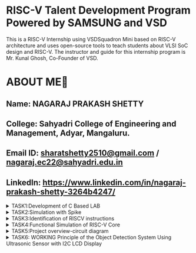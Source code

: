 # RISC-V Talent Development Program Powered by SAMSUNG and VSD
This is a RISC-V Internship using VSDSquadron Mini based  on RISC-V architecture and uses open-source tools to teach students about VLSI SoC design and RISC-V. The instructor and guide for this internship program is Mr. Kunal Ghosh, Co-Founder of VSD.

# ABOUT ME🚀
Name: NAGARAJ PRAKASH SHETTY
-
College: Sahyadri College of Engineering and Management, Adyar, Mangaluru.
-
Email ID: sharatshetty2510@gmail.com / nagaraj.ec22@sahyadri.edu.in
-
LinkedIn: https://www.linkedin.com/in/nagaraj-prakash-shetty-3264b4247/
-
<details>
<summary>TASK1:Development of C Based LAB</summary>
<img 
src="https://github.com/user-attachments/assets/dea48677-2dc9-480e-a22c-50e92683ba22" alt="Task Icon"/>
  <img
src="https://github.com/user-attachments/assets/96216554-d5e8-486f-a3db-1f23befaa070" alt="Task Icon"/>
<img
src="https://github.com/user-attachments/assets/d771f6dd-07e0-4f3a-bb16-5980613bccaa" alt="Task Icon"/>
<img
src="https://github.com/user-attachments/assets/fef6562c-a3a0-4055-948d-2adb860c053e" alt="Task Icon"/>
  <img
src="https://github.com/user-attachments/assets/2355abed-78e1-44e9-ba6d-f14899c60142" alt="Task Icon"/>
  <img
src="https://github.com/user-attachments/assets/0b18ba5d-c4c7-4be9-97a9-cc67e913bcab" alt="Task Icon"/>
</details>
<details>
<summary>TASK2:Simulation with Spike</summary>
<img width="959" alt="Image" src="https://github.com/user-attachments/assets/674b87c3-8b8f-496c-9503-153806811360" alt="Task Icon"/>
<img width="959" alt="Image" src="https://github.com/user-attachments/assets/b276fe30-0f9b-4d93-b41f-aa8207b0adfe" alt="Task Icon"/>
</details>

<details>
<summary>TASK3:Identification of RISCV instructions</summary>
<img width="959" alt="Image" src="https://github.com/user-attachments/assets/c5fd70c3-389d-49f2-834d-a5a0b0ea567d" />
<img width="959" alt="Image" src="https://github.com/user-attachments/assets/f1525077-2f06-452c-ab06-1092f773109a" />
<img width="959" alt="Image" src="https://github.com/user-attachments/assets/ce7c349d-6ccb-4fa3-80be-6aff3ae78c5e" />
<summary>1. addi sp, sp, -32</summary>

Opcode(ADDI): 0010011  
Immediate: -32 = 11111111111111100000 (12 bits)  
Registers: sp(rd) = 00010, sp(rs1) = 00010  

| imm[11:0]       | rs1    | funct3 | rd    | opcode  |
|------------------|--------|--------|-------|---------|
| 111111100000     | 00010  | 000    | 00010 | 0010011 |

---
<summary>2. sd ra, 24(sp)</summary>

Opcode(SD): 0100111  
Immediate: 24 (split into two parts: imm[11:5] and imm[4:0])  
Registers: rs1 = sp = 00010, rs2 = ra = 00001  

| imm[11:5] | rs2   | rs1   | funct3 | imm[4:0] | opcode  |
|-----------|-------|-------|--------|----------|---------|
| 0000000   | 00001 | 00010  | 011    | 11000    | 0100111 |

---

<summary>3. jal ra, 10448</summary>

Opcode(JAL): 1101111  
Immediate: 10448  
Register (rd): ra = 00001  

| imm[20] | imm[10:1] | imm[11] | imm[19:12] | rd    | opcode  |
|---------|-----------|---------|------------|-------|---------|
|   0    | 0010100000 |    0    | 10100000   | 00001 | 1101111 |

---

<summary>4. ld ra, 24(sp)</summary>

Opcode(LD): 0000011  
Immediate: 24  
Registers: rd = ra = 00001, rs1 = sp = 00010  

| imm[11:0]      | rs1   | funct3 | rd    | opcode  |
|-----------------|-------|--------|-------|---------|
| 000000011000    | 00010 | 011    | 00001 | 0000011 |

---

<summary>5. lw a1, 8(sp)</summary>

Opcode(LW): 0000011  
Immediate: 8  
Registers: rd = a1 = 01011, rs1 = sp = 00010  

| imm[11:0]      | rs1   | funct3 | rd    | opcode  |
|-----------------|-------|--------|-------|---------|
| 000000001000    | 00010 | 010    | 01011 | 0000011 |

---

<summary>6. li a0, 0</summary>

Opcode(ADDI): 0010011  
Immediate: 0  
Registers: rd = a0 = 01010, rs1 = x0 = 00000  

| imm[11:0]     | rs1   | funct3 | rd    | opcode  |
|---------------|-------|--------|-------|---------|
| 000000000000  | 00000 | 000    | 01010 | 0010011 |

---

<summary>7. jalr x0, 0(ra)</summary>

| imm[11:0]     | rs1   | funct3 | rd    | opcode  |
|---------------|-------|--------|-------|---------|
| 000000000000  | 00001 | 000    | 00000 | 1100111 |

---

<summary>8. addi a0, a0, -920</summary>

Opcode(ADDI): 0010011  
Registers: rd = a0 = 01010, rs1 = a0 = 01010  
Immediate: -920 = 110001101000 (sign-extended 12-bit value)  

| imm[11:0]     | rs1   | funct3 | rd    | opcode  |
|---------------|-------|--------|-------|---------|
| 110001101000  | 01010 | 000    | 01010 | 0010011 |

---

<summary>9. sd s0, 16(sp)</summary>

Opcode(SD): 0100111  
Registers: rs1 = sp = 00010, rs2 = s0 = 01000  
Immediate: 16 (split into imm[11:5] and imm[4:0])  
imm[11:5] = 0000000, imm[4:0] = 10000  

| imm[11:5]     | rs2   | rs1   | funct3 | imm[4:0] | opcode  |
|---------------|-------|-------|--------|----------|---------|
| 0000001       | 01000 | 00010 | 011    | 10000    | 0100111 |

---

<summary>10. lw a5, 12(sp)</summary>

Opcode(LW): 0000011  
Registers: rd = a5 = 01000, rs1 = sp = 00010  
Immediate: 12 = 000000001100  

| imm[11:0]     | rs1   | funct3 | rd    | opcode  |
|---------------|-------|--------|-------|---------|
| 000000001100  | 00010 | 010    | 01000 | 0000011 |

---

<summary>11. add a1, a1, a5</summary>
Opcode: 0110011

| funct7   | rs2   | rs1   | funct3 | rd    | opcode  |
|----------|-------|-------|--------|-------|---------|
| 0000000  | 01000 | 01011 | 000    | 01010 | 0110011 |

---

<summary>12. add a0, a1, a5</summary>

Opcode(ADD): 0110011  
Registers: rd = a0 = 01010, rs1 = a1 = 01011, rs2 = a5 = 01000  
Funct3: 000  
Funct7: 0000000  

| funct7   | rs2   | rs1   | funct3 | rd    | opcode  |
|----------|-------|-------|--------|-------|---------|
| 0000000  | 01000 | 01011 | 000    | 01010 | 0110011 |

---

<summary>13. addw a1, a1, a5</summary>

Opcode(ADDW): 0111011  
Registers: rd = a1 = 01011, rs1 = a1 = 01011, rs2 = a5 = 01000  
Funct3: 000  
Funct7: 0000000  

| funct7   | rs2   | rs1   | funct3 | rd    | opcode  |
|----------|-------|-------|--------|-------|---------|
| 0000000  | 01000 | 01011 | 000    | 01011 | 0111011 |

---
<summary>14. lui a0, 0x2b</summary>

Opcode(LUI): 0110111  
Immediate (0x2b << 12): 0000000000101011  
Register (rd): a0 = 01010  

| imm[31:12]      | rd      | opcode  |
|------------------|---------|---------|
| 0000000000101011 | 01010   | 0110111 |

 ---                   
<summary> 15. li a0,0</summary>

|imm[11:0] | 	rs1 	|funct3 |	 rd   	|opcode |
|----------|-------|-------|--------|-------|
|000000000000|	00000	|000	|01010	|0010011|
---
</details>
<details>
<summary>TASK4:Functional Simulation of RISC-V Core</summary>
</summary>
<img width="959" alt="Image" src="https://github.com/user-attachments/assets/679df146-7745-4ddc-bc5c-e1e737075164" />
<img width="959" alt="Image" src="https://github.com/user-attachments/assets/bc06334a-cdec-4442-8114-ee6838431ac0" />
<img width="959" alt="Image" src="https://github.com/user-attachments/assets/b7ff8b2d-7a42-4519-a6ca-78b2be14b2f8" />
<img width="959" alt="Image" src="https://github.com/user-attachments/assets/0317a1c4-f6a3-4f00-88d1-537735299021" />
<img width="959" alt="Image" src="https://github.com/user-attachments/assets/32aa419f-2c48-4269-adea-19b571c65322" />
<br>


</details>
<details>
<summary>TASK5:Project overview-circuit diagram</summary>
</summary>
# TASK-5
# PROJECT :- OBJECT DISTANCE DETECTOR & DISPLAY IT ON I2C LCD





# OVERVIEW

The Object Detector project integrates an ultrasonic sensor with the CH32V003 RISC-V processor to detect nearby objects. 
 An ultrasonic sensor measures the distance to an object by emitting ultrasonic waves and calculating the time it takes for the waves to return after bouncing off the object. This time is then converted into a distance measurement.The I2C LCD display allows for efficient communication between the microcontroller and the display, enabling the system to present the measured distance or object detection status.

![Image](https://github.com/user-attachments/assets/1630b509-c9f3-43b5-8b79-4c10d60346dc)

# Components Required:

Microcontroller: CH32V003F4U6


Ultrasonic Sensor: HC-SR04

I2C LCD Display: 16x2

Jumper Wires

Breadboard


# HARDWARE CONNECTION

# Pin Connections:

# Ultrasonic Sensor (HC-SR04) Connections:

VCC: Connect to 5V power supply on VSDSquadron Mini


GND: Connect to ground on VSDSquadron Mini


TRIG PIN to PA1 on VSDSquadron Mini


ECHO PIN to PA2 on VSDSquadron Mini



# I2C LCD Display Connections:

VCC: Connect to 5V power supply


GND: Connect to ground


SDA: Connect to GPIO pin to PC1


SCL: Connect to GPIO pin to PC2

# Connected Circuit

![Image](https://github.com/user-attachments/assets/0ee34e70-48d2-428b-b5e2-f1e1feca2b1f)

# CODE

#include <ch32v00x.h>

#include <debug.h>

#include <stdio.h>

#define I2CLCD_H

#include "i2clcd.h"


#define LCD_ADDRESS 0x27

#define TRIG_PIN  GPIO_Pin_1  // PA1 - Trigger

#define ECHO_PIN  GPIO_Pin_2  // PA2 - Echo

#define GPIO_Pin_9  (1 << 9)

#define GPIO_Pin_10 (1 << 10)



// Function prototypes
void Ultrasonic_Init(void);

uint32_t Measure_Distance();

void DelayUs(uint32_t us);

void DelayMs(uint32_t ms);

void Ultrasonic_Init(void) {

    GPIO_InitTypeDef GPIO_InitStruct;

    RCC_APB2PeriphClockCmd(RCC_APB2Periph_GPIOA, ENABLE);

    // Configure TRIG pin as Output
    
    GPIO_InitStruct.GPIO_Pin = TRIG_PIN;
    
    GPIO_InitStruct.GPIO_Mode = GPIO_Mode_Out_PP;
    
    GPIO_InitStruct.GPIO_Speed = GPIO_Speed_50MHz;
    
    GPIO_Init(GPIOA, &GPIO_InitStruct);

    // Configure ECHO pin as Input
    
    GPIO_InitStruct.GPIO_Pin = ECHO_PIN;
    
    GPIO_InitStruct.GPIO_Mode = GPIO_Mode_IN_FLOATING;
    
    GPIO_Init(GPIOA, &GPIO_InitStruct);
}

uint32_t Measure_Distance() {
    uint32_t time, distance;

    // Send Trigger Pulse
    GPIO_ResetBits(GPIOA, TRIG_PIN);
    DelayUs(2);
    GPIO_SetBits(GPIOA, TRIG_PIN);
    DelayUs(10);
    GPIO_ResetBits(GPIOA, TRIG_PIN);

    // Wait for Echo to go HIGH
    while (GPIO_ReadInputDataBit(GPIOA, ECHO_PIN) == 0);
    
    // Measure pulse duration
    time = 0;
    while (GPIO_ReadInputDataBit(GPIOA, ECHO_PIN) == 1) {
        time++;
        DelayUs(1);
    }

    // Convert to distance (cm)
    distance = (time * 0.0343) / 2;
    return distance;
}

void USART1_Init(void) {

    GPIO_InitTypeDef GPIO_InitStruct;
    
    USART_InitTypeDef USART_InitStruct;
    
    RCC_APB2PeriphClockCmd(RCC_APB2Periph_GPIOA | RCC_APB2Periph_USART1, ENABLE);

    // Configure PA9 (TX) as alternate function push-pull
    GPIO_InitStruct.GPIO_Pin = GPIO_Pin_9;
    GPIO_InitStruct.GPIO_Mode = GPIO_Mode_AF_PP;
    GPIO_InitStruct.GPIO_Speed = GPIO_Speed_50MHz;
    GPIO_Init(GPIOA, &GPIO_InitStruct);

    // Configure PA10 (RX) as input floating
    GPIO_InitStruct.GPIO_Pin = GPIO_Pin_10;
    GPIO_InitStruct.GPIO_Mode = GPIO_Mode_IN_FLOATING;
    GPIO_Init(GPIOA, &GPIO_InitStruct);

    USART_InitStruct.USART_BaudRate = 115200;
    USART_InitStruct.USART_WordLength = USART_WordLength_8b;
    USART_InitStruct.USART_StopBits = USART_StopBits_1;
    USART_InitStruct.USART_Parity = USART_Parity_No;
    USART_InitStruct.USART_Mode = USART_Mode_Rx | USART_Mode_Tx;
    USART_InitStruct.USART_HardwareFlowControl = USART_HardwareFlowControl_None;
    USART_Init(USART1, &USART_InitStruct);
    
    USART_Cmd(USART1, ENABLE);
}

void USART1_SendString(char *str) {

    while (*str) {
    
        USART_SendData(USART1, *str++);
        
        while (USART_GetFlagStatus(USART1, USART_FLAG_TXE) == RESET);
    }
}

int main(void) {
    SystemInit();
    Ultrasonic_Init();
    USART1_Init();
    I2C_LCD_Init();

    LCD_Clear();
    LCD_SetCursor(0, 0);
    LCD_Print("Ultrasonic Sensor");

    while (1) {
        uint32_t distance = Measure_Distance();
        
        char buffer[20];
        sprintf(buffer, "Distance: %d cm", distance);

        // Print to LCD
        LCD_Clear();
        LCD_SetCursor(0, 0);
        LCD_Print("Distance:");
        LCD_SetCursor(0, 1);
        LCD_Print(buffer);

        // Print to Serial (for debugging)
        USART1_SendString(buffer);
        USART1_SendString("\n");

        DelayMs(500);
    }
}

// Microsecond delay function

void DelayUs(uint32_t us) {

    for (volatile uint32_t i = 0; i < us * 10; i++);
}

// Millisecond delay function

void DelayMs(uint32_t ms) {

    for (volatile uint32_t i = 0; i < ms * 10000; i++);
}


// Function Declarations

void lcdInit();

void setCursor(uint8_t col, uint8_t row);

void printLCD(const char* str);

void clear(); // Add this line for clear function

// Internal Functions

void lcdCommand(uint8_t cmd);

void sendI2C(uint8_t data, uint8_t mode);

void writeNibble(uint8_t nibble);

</details>
<details>
<summary>TASK6: WORKING Principle of the Object Detection System Using Ultrasonic Sensor with I2C LCD Display</summary>




# WORKING Principle of the Object Detection System Using Ultrasonic Sensor with I2C LCD Display

This project utilizes an ultrasonic sensor to detect objects and measures the distance to them. The measured distance is then displayed on an I2C LCD screen.

# 1. Ultrasonic Sensor Operation:

The ultrasonic sensor operates by emitting high-frequency sound waves and measuring the time it takes for the sound waves to reflect back from an object.

Trigger Pulse: The sensor emits a short ultrasonic pulse through its transmitter.

Echo Pulse: The pulse travels through the air, reflects off an object, and returns to the sensor's receiver.

Time Measurement: The sensor measures the time interval between sending the trigger pulse and receiving the echo pulse.



# 2. I2C LCD Display:

The I2C LCD display is used to show the measured distance. It communicates with the microcontroller via the I2C protocol, which requires only two data lines: SDA (Serial Data) and SCL (Serial Clock).

Initialization: The microcontroller initializes the I2C communication and the LCD display.

Data Display: The calculated distance is converted to a string and sent to the LCD to be displayed.

# 3. System Workflow:

Initialization:

The microcontroller initializes the ultrasonic sensor and the I2C LCD display.
The LCD displays a welcome message or prompts the user.
Distance Measurement:

The microcontroller triggers the ultrasonic sensor to emit a pulse.
It waits for the echo pulse and measures the time taken for the round trip.
The distance to the object is calculated based on the measured time.
Display Update:

The LCD is cleared, and the new distance measurement is displayed.
Repeat:

The system repeats the measurement and display update at regular intervals.


# 4. Practical Applications:

This system can be used in various applications, such as:

Obstacle Detection: Detecting objects in the path of a robot or vehicle.

Level Measurement: Measuring the level of liquids or solids in a container.

Distance Sensing: Providing distance measurements for various automation tasks.







# VIDEO OF THE PROJECT



https://github.com/sharaxtns/samsung-riscv/issues/1#issue-2873261340
</details>
